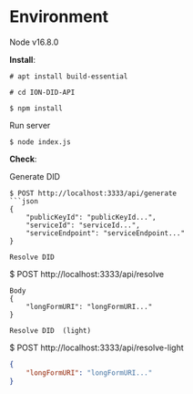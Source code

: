 # Environment 
Node v16.8.0

**Install**:

```
# apt install build-essential
```

```
# cd ION-DID-API
```

```
$ npm install
```

Run server
```
$ node index.js
```

**Check**:

Generate DID  
```
$ POST http://localhost:3333/api/generate
```json
{
    "publicKeyId": "publicKeyId...",
    "serviceId": "serviceId...",
    "serviceEndpoint": "serviceEndpoint..."
} 

Resolve DID  
```
$ POST http://localhost:3333/api/resolve
```
Body
{
    "longFormURI": "longFormURI..."
}

Resolve DID  (light)
```
$ POST http://localhost:3333/api/resolve-light
```json
{
    "longFormURI": "longFormURI..."
}